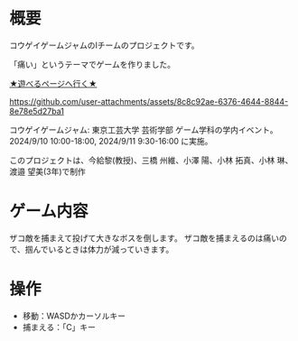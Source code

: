 # 概要
コウゲイゲームジャムのIチームのプロジェクトです。

「痛い」というテーマでゲームを作りました。

[★遊べるページへ行く★](https://tpu-game-2024.github.io/GameJamTeamI/)

https://github.com/user-attachments/assets/8c8c92ae-6376-4644-8844-8e78e5d27ba1

コウゲイゲームジャム: 東京工芸大学 芸術学部 ゲーム学科の学内イベント。2024/9/10 10:00-18:00, 2024/9/11 9:30-16:00 に実施。 

このプロジェクトは、今給黎(教授)、三橋 州維、小澤 陽、小林 拓真、小林 琳、渡邉 望美(3年)で制作

# ゲーム内容
ザコ敵を捕まえて投げて大きなボスを倒します。
ザコ敵を捕まえるのは痛いので、掴んでいるときは体力が減っていきます。

# 操作
- 移動：WASDかカーソルキー
- 捕まえる：「C」キー
